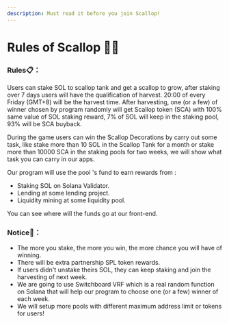 ```yaml
---
description: Must read it before you join Scallop!
---
```


# Rules of Scallop 👩‍🏫

### Rules📋**：**

Users can stake SOL to scallop tank and get a scallop to grow, after staking over 7 days users will have the qualification of harvest. 20:00 of every Friday \(GMT+8\) will be the harvest time. After harvesting, one \(or a few\) of winner chosen by program randomly will get Scallop token \(SCA\) with 100% same value of SOL staking reward, 7% of SOL will keep in the staking pool, 93% will be SCA buyback.

During the game users can win the Scallop Decorations by carry out some task, like stake more than 10 SOL in the Scallop Tank for a month or stake more than 10000 SCA in the staking pools for two weeks, we will show what task you can carry in our apps.

Our program will use the pool 's fund to earn rewards from :

* Staking SOL on Solana Validator.
* Lending at some lending project.
* Liquidity mining at some liquidity pool.

 You can see where will the funds go at our front-end.

### Notice🔎**：**

* The more you stake, the more you win, the more chance you will have of winning. 
* There will be extra partnership SPL token rewards. 
* If users didn't unstake theirs SOL, they can keep staking and join the harvesting of next week. 
* We are going to use Switchboard VRF which is a real random function on Solana that will help our program to choose one \(or a few\) winner of each week. 
* We will setup more pools with different maximum address limit or tokens for users!



